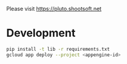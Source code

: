 Please visit https://pluto.shootsoft.net

# Development

```bash
pip install -t lib -r requirements.txt
gcloud app deploy --project <appengine-id>
```